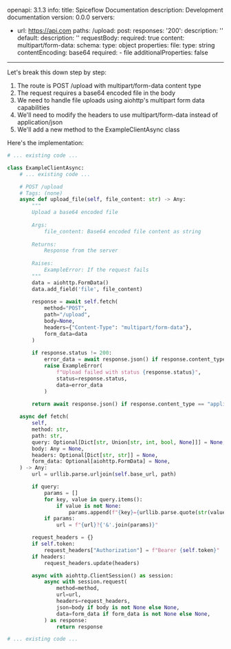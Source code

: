 openapi: 3.1.3
info:
  title: Spiceflow Documentation
  description: Development documentation
  version: 0.0.0
servers:
  - url: https://api.com
paths:
  /upload:
    post:
      responses:
        '200':
          description: ''
        default:
          description: ''
      requestBody:
        required: true
        content:
          multipart/form-data:
            schema:
              type: object
              properties:
                file:
                  type: string
                  contentEncoding: base64
              required:
                - file
              additionalProperties: false

---
Let's break this down step by step:

1. The route is POST /upload with multipart/form-data content type
2. The request requires a base64 encoded file in the body
3. We need to handle file uploads using aiohttp's multipart form data capabilities
4. We'll need to modify the headers to use multipart/form-data instead of application/json
5. We'll add a new method to the ExampleClientAsync class

Here's the implementation:

```python:client.py
# ... existing code ...

class ExampleClientAsync:
    # ... existing code ...

    # POST /upload
    # Tags: (none)
    async def upload_file(self, file_content: str) -> Any:
        """
        Upload a base64 encoded file
        
        Args:
            file_content: Base64 encoded file content as string
            
        Returns:
            Response from the server
            
        Raises:
            ExampleError: If the request fails
        """
        data = aiohttp.FormData()
        data.add_field('file', file_content)
        
        response = await self.fetch(
            method="POST",
            path="/upload",
            body=None,
            headers={"Content-Type": "multipart/form-data"},
            form_data=data
        )
        
        if response.status != 200:
            error_data = await response.json() if response.content_type == "application/json" else await response.text()
            raise ExampleError(
                f"Upload failed with status {response.status}",
                status=response.status,
                data=error_data
            )
            
        return await response.json() if response.content_type == "application/json" else await response.text()

    async def fetch(
        self,
        method: str,
        path: str,
        query: Optional[Dict[str, Union[str, int, bool, None]]] = None,
        body: Any = None,
        headers: Optional[Dict[str, str]] = None,
        form_data: Optional[aiohttp.FormData] = None,
    ) -> Any:
        url = urllib.parse.urljoin(self.base_url, path)

        if query:
            params = []
            for key, value in query.items():
                if value is not None:
                    params.append(f"{key}={urllib.parse.quote(str(value))}")
            if params:
                url = f"{url}?{'&'.join(params)}"

        request_headers = {}
        if self.token:
            request_headers["Authorization"] = f"Bearer {self.token}"
        if headers:
            request_headers.update(headers)

        async with aiohttp.ClientSession() as session:
            async with session.request(
                method=method,
                url=url,
                headers=request_headers,
                json=body if body is not None else None,
                data=form_data if form_data is not None else None,
            ) as response:
                return response

# ... existing code ...
```